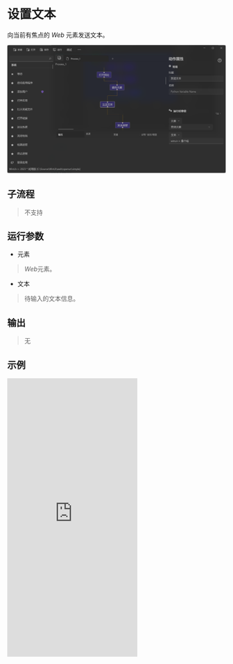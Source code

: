 # 设置文本 
向当前有焦点的 *Web* 元素发送文本。

![WebElementSendText](./images/03.png ':size=90%')

## 子流程
> 不支持


## 运行参数

* 元素
>   *Web*元素。
* 文本
> 待输入的文本信息。


## 输出

> 无   


## 示例

<iframe type="text/html" height="640px" src="https://www.youtube.com/embed/HzR6qxJ7Ljw" frameborder="0"></iframe>
